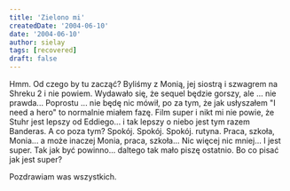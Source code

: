 ```yaml
---
title: 'Zielono mi'
createdDate: '2004-06-10'
date: '2004-06-10'
author: sielay
tags: [recovered]
draft: false
---
```


Hmm. Od czego by tu zacząć? Byliśmy z Monią, jej siostrą i szwagrem na Shreku 2 i nie powiem. Wydawało się, że sequel będzie gorszy, ale ... nie prawda... Poprostu ... nie będę nic mówił, po za tym, że jak usłyszałem "I need a hero" to normalnie miałem fazę. Film super i nikt mi nie powie, że Stuhr jest lepszy od Eddiego... i tak lepszy o niebo jest tym razem Banderas. A co poza tym? Spokój. Spokój. Spokój. rutyna. Praca, szkoła, Monia... a może inaczej Monia, praca, szkoła... Nic więcej nic mniej... I jest super. Tak jak być powinno... daltego tak mało piszę ostatnio. Bo co pisać jak jest super?

Pozdrawiam was wszystkich.
